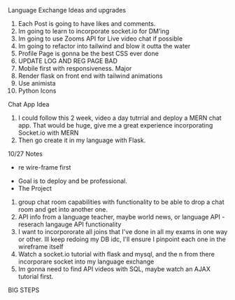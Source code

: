 Language Exchange Ideas and upgrades

1. Each Post is going to have likes and comments.
2. Im going to learn to incorporate socket.io for DM’ing
3. Im going to use Zooms API for Live video chat if possible 
4. Im going to refactor into tailwind and blow it outta the water
5. Profile Page is gonna be the best CSS ever done 
6. UPDATE LOG AND REG PAGE BAD
7. Mobile first with responsiveness. Major
8. Render flask on front end with tailwind animations
9. Use animista 
10. Python Icons 



Chat App Idea
1. I could follow this 2 week, video a day tutrrial and deploy a MERN chat app. That would be huge, give me a great experience incorporating Socket.io with MERN
2. Then go create it in my language with Flask.

10/27 Notes
- re wire-frame first
* Goal is to deploy and be professional.
* The Project 
1. group chat room capabilities with functionality to be able to drop a chat room and get into another one.
2. API info from a language teacher, maybe world news, or language API - reserach langauge API functionality
3. I want to incorpororate all joins that I've done in all my exams in one way or other. Ill keep redoing my DB idc, I'll ensure I pinpoint each one in the wireframe itself
4. Watch a socket.io tutorial with flask and mysql, and the n from there incorporare socket into my language exchange 
5. Im gonna need to find API videos with SQL, maybe watch an AJAX tutorial first.

BIG STEPS